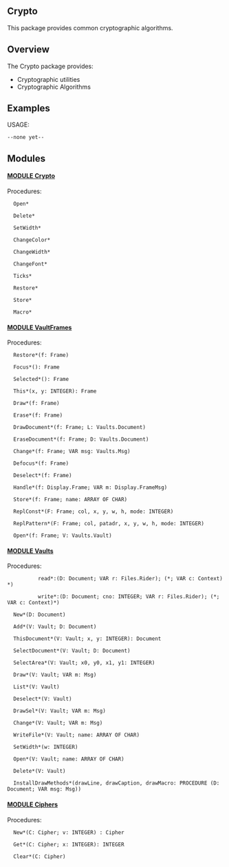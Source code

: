 ## Crypto
This package provides common cryptographic algorithms.


## Overview
The Crypto package provides:

* Cryptographic utilities
* Cryptographic Algorithms

## Examples

USAGE:
```
--none yet--
```

## Modules

#### [MODULE Crypto](https://github.com/io-core/Crypto/blob/main/Crypto.Mod)

Procedures:
```
  Open*

  Delete*

  SetWidth*

  ChangeColor*

  ChangeWidth*

  ChangeFont*

  Ticks*

  Restore*

  Store*

  Macro*

```


#### [MODULE VaultFrames](https://github.com/io-core/Crypto/blob/main/VaultFrames.Mod)

Procedures:
```
  Restore*(f: Frame)

  Focus*(): Frame

  Selected*(): Frame

  This*(x, y: INTEGER): Frame

  Draw*(f: Frame)

  Erase*(f: Frame)

  DrawDocument*(f: Frame; L: Vaults.Document)

  EraseDocument*(f: Frame; D: Vaults.Document)

  Change*(f: Frame; VAR msg: Vaults.Msg)

  Defocus*(f: Frame)

  Deselect*(f: Frame)

  Handle*(f: Display.Frame; VAR m: Display.FrameMsg)

  Store*(f: Frame; name: ARRAY OF CHAR)

  ReplConst*(F: Frame; col, x, y, w, h, mode: INTEGER)

  ReplPattern*(F: Frame; col, patadr, x, y, w, h, mode: INTEGER)

  Open*(f: Frame; V: Vaults.Vault)

```


#### [MODULE Vaults](https://github.com/io-core/Crypto/blob/main/Vaults.Mod)

Procedures:
```
          read*:(D: Document; VAR r: Files.Rider); (*; VAR c: Context) *)

          write*:(D: Document; cno: INTEGER; VAR r: Files.Rider); (*; VAR c: Context)*)

  New*(D: Document)

  Add*(V: Vault; D: Document)

  ThisDocument*(V: Vault; x, y: INTEGER): Document

  SelectDocument*(V: Vault; D: Document)

  SelectArea*(V: Vault; x0, y0, x1, y1: INTEGER)

  Draw*(V: Vault; VAR m: Msg)

  List*(V: Vault)

  Deselect*(V: Vault)

  DrawSel*(V: Vault; VAR m: Msg)

  Change*(V: Vault; VAR m: Msg)

  WriteFile*(V: Vault; name: ARRAY OF CHAR)

  SetWidth*(w: INTEGER)

  Open*(V: Vault; name: ARRAY OF CHAR)

  Delete*(V: Vault)

  InstallDrawMethods*(drawLine, drawCaption, drawMacro: PROCEDURE (D: Document; VAR msg: Msg))

```


#### [MODULE Ciphers](https://github.com/io-core/Crypto/blob/main/Ciphers.Mod)

Procedures:
```
  New*(C: Cipher; v: INTEGER) : Cipher

  Get*(C: Cipher; x: INTEGER): INTEGER

  Clear*(C: Cipher)

```
